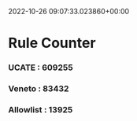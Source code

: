 2022-10-26 09:07:33.023860+00:00
# Rule Counter 
 ### UCATE : 609255

 ### Veneto : 83432

 ### Allowlist : 13925